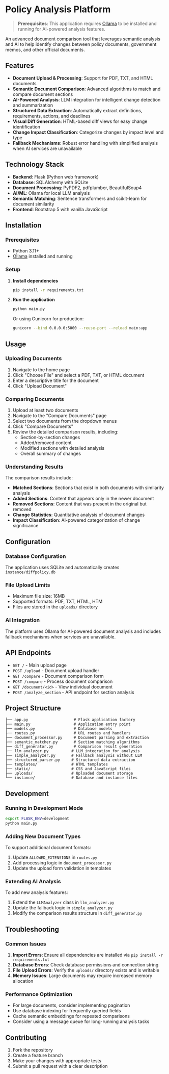 # Policy Analysis Platform

> **Prerequisites**: This application requires [Ollama](https://ollama.com/) to be installed and running for AI-powered analysis features.

An advanced document comparison tool that leverages semantic analysis and AI to help identify changes between policy documents, government memos, and other official documents.

## Features

- **Document Upload & Processing**: Support for PDF, TXT, and HTML documents
- **Semantic Document Comparison**: Advanced algorithms to match and compare document sections
- **AI-Powered Analysis**: LLM integration for intelligent change detection and summarization
- **Structured Data Extraction**: Automatically extract definitions, requirements, actions, and deadlines
- **Visual Diff Generation**: HTML-based diff views for easy change identification
- **Change Impact Classification**: Categorize changes by impact level and type
- **Fallback Mechanisms**: Robust error handling with simplified analysis when AI services are unavailable

## Technology Stack

- **Backend**: Flask (Python web framework)
- **Database**: SQLAlchemy with SQLite
- **Document Processing**: PyPDF2, pdfplumber, BeautifulSoup4
- **AI/ML**: Ollama for local LLM analysis
- **Semantic Matching**: Sentence transformers and scikit-learn for document similarity
- **Frontend**: Bootstrap 5 with vanilla JavaScript

## Installation

### Prerequisites

- Python 3.11+
- [Ollama](https://ollama.com/) installed and running

### Setup

1. **Install dependencies**
   ```bash
   pip install -r requirements.txt
   ```

2. **Run the application**
   ```bash
   python main.py
   ```

   Or using Gunicorn for production:
   ```bash
   gunicorn --bind 0.0.0.0:5000 --reuse-port --reload main:app
   ```

## Usage

### Uploading Documents

1. Navigate to the home page
2. Click "Choose File" and select a PDF, TXT, or HTML document
3. Enter a descriptive title for the document
4. Click "Upload Document"

### Comparing Documents

1. Upload at least two documents
2. Navigate to the "Compare Documents" page
3. Select two documents from the dropdown menus
4. Click "Compare Documents"
5. Review the detailed comparison results, including:
   - Section-by-section changes
   - Added/removed content
   - Modified sections with detailed analysis
   - Overall summary of changes

### Understanding Results

The comparison results include:

- **Matched Sections**: Sections that exist in both documents with similarity analysis
- **Added Sections**: Content that appears only in the newer document
- **Removed Sections**: Content that was present in the original but removed
- **Change Statistics**: Quantitative analysis of document changes
- **Impact Classification**: AI-powered categorization of change significance

## Configuration

### Database Configuration

The application uses SQLite and automatically creates `instance/diffpolicy.db`

### File Upload Limits

- Maximum file size: 16MB
- Supported formats: PDF, TXT, HTML, HTM
- Files are stored in the `uploads/` directory

### AI Integration

The platform uses Ollama for AI-powered document analysis and includes fallback mechanisms when services are unavailable.

## API Endpoints

- `GET /` - Main upload page
- `POST /upload` - Document upload handler
- `GET /compare` - Document comparison form
- `POST /compare` - Process document comparison
- `GET /document/<id>` - View individual document
- `POST /analyze_section` - API endpoint for section analysis

## Project Structure

```
├── app.py                    # Flask application factory
├── main.py                   # Application entry point
├── models.py                 # Database models
├── routes.py                 # URL routes and handlers
├── document_processor.py     # Document parsing and extraction
├── semantic_matcher.py       # Section matching algorithms
├── diff_generator.py         # Comparison result generation
├── llm_analyzer.py          # LLM integration for analysis
├── simple_analyzer.py       # Fallback analysis without LLM
├── structured_parser.py     # Structured data extraction
├── templates/               # HTML templates
├── static/                  # CSS and JavaScript files
├── uploads/                 # Uploaded document storage
└── instance/                # Database and instance files
```

## Development

### Running in Development Mode

```bash
export FLASK_ENV=development
python main.py
```

### Adding New Document Types

To support additional document formats:

1. Update `ALLOWED_EXTENSIONS` in `routes.py`
2. Add processing logic in `document_processor.py`
3. Update the upload form validation in templates

### Extending AI Analysis

To add new analysis features:

1. Extend the `LLMAnalyzer` class in `llm_analyzer.py`
2. Update the fallback logic in `simple_analyzer.py`
3. Modify the comparison results structure in `diff_generator.py`

## Troubleshooting

### Common Issues

1. **Import Errors**: Ensure all dependencies are installed via `pip install -r requirements.txt`
2. **Database Errors**: Check database permissions and connection string
3. **File Upload Errors**: Verify the `uploads/` directory exists and is writable
4. **Memory Issues**: Large documents may require increased memory allocation

### Performance Optimization

- For large documents, consider implementing pagination
- Use database indexing for frequently queried fields
- Cache semantic embeddings for repeated comparisons
- Consider using a message queue for long-running analysis tasks

## Contributing

1. Fork the repository
2. Create a feature branch
3. Make your changes with appropriate tests
4. Submit a pull request with a clear description
